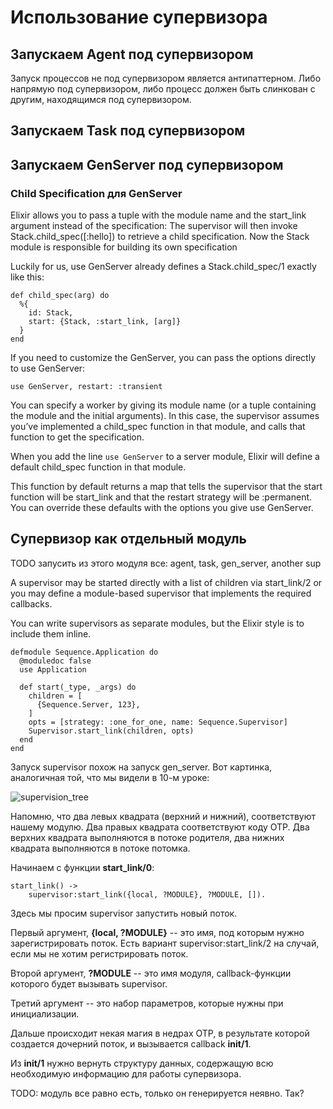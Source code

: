 # Использование супервизора

## Запускаем Agent под супервизором

Запуск процессов не под супервизором является антипаттерном.
Либо напрямую под супервизором, либо процесс должен быть слинкован с другим, находящимся под супервизором.


## Запускаем Task под супервизором

## Запускаем GenServer под супервизором


### Child Specification для GenServer

Elixir allows you to pass a tuple with the module name and the start_link argument instead of the specification:
The supervisor will then invoke Stack.child_spec([:hello]) to retrieve a child specification. Now the Stack module is responsible for building its own specification

Luckily for us, use GenServer already defines a Stack.child_spec/1 exactly like this:
```
def child_spec(arg) do
  %{
    id: Stack,
    start: {Stack, :start_link, [arg]}
  }
end
```

If you need to customize the GenServer, you can pass the options directly to use GenServer:
```
use GenServer, restart: :transient
```

You can specify a worker by giving its module name (or a tuple containing the module and the initial arguments). 
In this case, the supervisor assumes you’ve implemented a child_spec function in that module,
and calls that function to get the specification.

When you add the line ```use GenServer``` to a server module,
Elixir will define a default child_spec function in that module.

This function by default returns a map that tells the supervisor that 
the start function will be start_link 
and that the restart strategy will be :permanent. 
You can override these defaults with the options you give use GenServer.


## Супервизор как отдельный модуль

TODO запусить из этого модуля все: agent, task, gen_server, another sup

A supervisor may be started directly with a list of children via start_link/2 
or you may define a module-based supervisor that implements the required callbacks.

You can write supervisors as separate modules, but the Elixir style is to include them inline.

```
defmodule Sequence.Application do
  @moduledoc false
  use Application
  
  def start(_type, _args) do
    children = [
      {Sequence.Server, 123},
    ]
    opts = [strategy: :one_for_one, name: Sequence.Supervisor]
    Supervisor.start_link(children, opts)
  end
end
```

Запуск supervisor похож на запуск gen_server.
Вот картинка, аналогичная той, что мы видели в 10-м уроке:

![supervision_tree](http://yzh44yzh.github.io/img/practical_erlang/supervisor_init.png)

Напомню, что два левых квадрата (верхний и нижний), соответствуют
нашему модулю.  Два правых квадрата соответствуют коду OTP. Два
верхних квадрата выполняются в потоке родителя, два нижних квадрата
выполняются в потоке потомка.


Начинаем с функции **start\_link/0**:

```
start_link() ->
    supervisor:start_link({local, ?MODULE}, ?MODULE, []).
```

Здесь мы просим supervisor запустить новый поток.

Первый аргумент, **{local, ?MODULE}** -- это имя, под которым нужно
зарегистрировать поток. Есть вариант supervisor:start\_link/2 на случай,
если мы не хотим регистрировать поток.

Второй аргумент, **?MODULE** -- это имя модуля, callback-функции
которого будет вызывать supervisor.

Третий аргумент -- это набор параметров, которые нужны при
инициализации.

Дальше происходит некая магия в недрах OTP, в результате
которой создается дочерний поток, и вызывается callback **init/1**.

Из **init/1** нужно вернуть структуру данных, содержащую всю
необходимую информацию для работы супервизора.

TODO: модуль все равно есть, только он генерируется неявно. Так?


